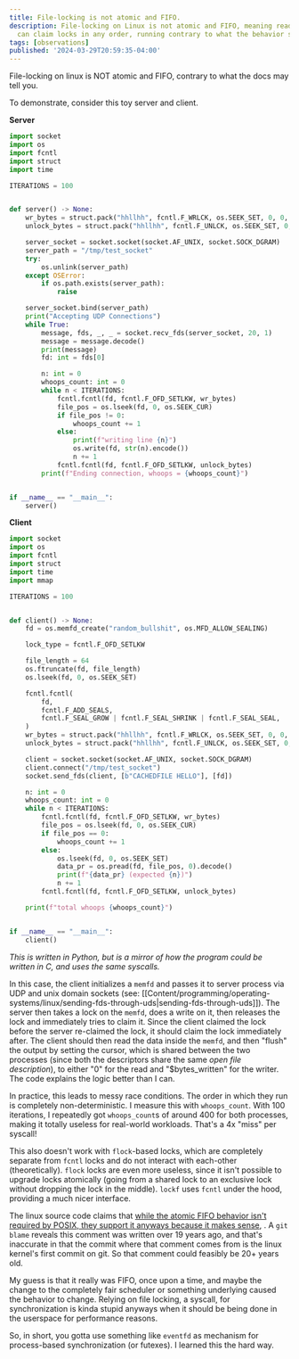 ```yaml
---
title: File-locking is not atomic and FIFO.
description: File-locking on Linux is not atomic and FIFO, meaning readers and writers
  can claim locks in any order, running contrary to what the behavior should be.
tags: [observations]
published: '2024-03-29T20:59:35-04:00'
---
```


File-locking on linux is NOT atomic and FIFO, contrary to what the docs may tell you.

To demonstrate, consider this toy server and client.

**Server**

```python
import socket
import os
import fcntl
import struct
import time

ITERATIONS = 100


def server() -> None:
    wr_bytes = struct.pack("hhllhh", fcntl.F_WRLCK, os.SEEK_SET, 0, 0, 0, 0)
    unlock_bytes = struct.pack("hhllhh", fcntl.F_UNLCK, os.SEEK_SET, 0, 0, 0, 0)

    server_socket = socket.socket(socket.AF_UNIX, socket.SOCK_DGRAM)
    server_path = "/tmp/test_socket"
    try:
        os.unlink(server_path)
    except OSError:
        if os.path.exists(server_path):
            raise

    server_socket.bind(server_path)
    print("Accepting UDP Connections")
    while True:
        message, fds, _, _ = socket.recv_fds(server_socket, 20, 1)
        message = message.decode()
        print(message)
        fd: int = fds[0]

        n: int = 0
        whoops_count: int = 0
        while n < ITERATIONS:
            fcntl.fcntl(fd, fcntl.F_OFD_SETLKW, wr_bytes)
            file_pos = os.lseek(fd, 0, os.SEEK_CUR)
            if file_pos != 0:
                whoops_count += 1
            else:
                print(f"writing line {n}")
                os.write(fd, str(n).encode())
                n += 1
            fcntl.fcntl(fd, fcntl.F_OFD_SETLKW, unlock_bytes)
        print(f"Ending connection, whoops = {whoops_count}")


if __name__ == "__main__":
    server()
```

**Client**

```python
import socket
import os
import fcntl
import struct
import time
import mmap

ITERATIONS = 100


def client() -> None:
    fd = os.memfd_create("random_bullshit", os.MFD_ALLOW_SEALING)

    lock_type = fcntl.F_OFD_SETLKW

    file_length = 64
    os.ftruncate(fd, file_length)
    os.lseek(fd, 0, os.SEEK_SET)

    fcntl.fcntl(
        fd,
        fcntl.F_ADD_SEALS,
        fcntl.F_SEAL_GROW | fcntl.F_SEAL_SHRINK | fcntl.F_SEAL_SEAL,
    )
    wr_bytes = struct.pack("hhllhh", fcntl.F_WRLCK, os.SEEK_SET, 0, 0, 0, 0)
    unlock_bytes = struct.pack("hhllhh", fcntl.F_UNLCK, os.SEEK_SET, 0, 0, 0, 0)

    client = socket.socket(socket.AF_UNIX, socket.SOCK_DGRAM)
    client.connect("/tmp/test_socket")
    socket.send_fds(client, [b"CACHEDFILE HELLO"], [fd])

    n: int = 0
    whoops_count: int = 0
    while n < ITERATIONS:
        fcntl.fcntl(fd, fcntl.F_OFD_SETLKW, wr_bytes)
        file_pos = os.lseek(fd, 0, os.SEEK_CUR)
        if file_pos == 0:
            whoops_count += 1
        else:
            os.lseek(fd, 0, os.SEEK_SET)
            data_pr = os.pread(fd, file_pos, 0).decode()
            print(f"{data_pr} (expected {n})")
            n += 1
        fcntl.fcntl(fd, fcntl.F_OFD_SETLKW, unlock_bytes)

    print(f"total whoops {whoops_count}")


if __name__ == "__main__":
    client()
```

_This is written in Python, but is a mirror of how the program could be written in C, and uses the same syscalls._

In this case, the client initializes a `memfd` and passes it to server process via UDP and unix domain sockets (see: [[Content/programming/operating-systems/linux/sending-fds-through-uds|sending-fds-through-uds]]). The server then takes a lock on the `memfd`, does a write on it, then releases the lock and immediately tries to claim it. Since the client claimed the lock before the server re-claimed the lock, it should claim the lock immediately after. The client should then read the data inside the `memfd`, and then "flush" the output by setting the cursor, which is shared between the two processes (since both the descriptors share the same _open file description_), to either "0" for the read and "$bytes_written" for the writer. The code explains the logic better than I can.

In practice, this leads to messy race conditions. The order in which they run is completely non-deterministic. I measure this with `whoops_count`. With 100 iterations, I repeatedly got `whoops_count`s of around 400 for both processes, making it totally useless for real-world workloads. That's a 4x "miss" per syscall!

This also doesn't work with `flock`-based locks, which are completely separate from `fcntl` locks and do not interact with each-other (theoretically). `flock` locks are even more useless, since it isn't possible to upgrade locks atomically (going from a shared lock to an exclusive lock without dropping the lock in the middle). `lockf` uses `fcntl` under the hood, providing a much nicer interface.

The linux source code claims that [while the atomic FIFO behavior isn't required by POSIX, they support it anyways because it makes sense](https://github.com/torvalds/linux/blob/7033999ecd7b8cf9ea59265035a0150961e023ee/fs/locks.c#L782-L795), . A `git blame` reveals this comment was written over 19 years ago, and that's inaccurate in that the commit where that comment comes from is the linux kernel's first commit on git. So that comment could feasibly be 20+ years old.

My guess is that it really was FIFO, once upon a time, and maybe the change to the completely fair scheduler or something underlying caused the behavior to change. Relying on file locking, a syscall, for synchronization is kinda stupid anyways when it should be being done in the userspace for performance reasons.

So, in short, you gotta use something like `eventfd` as mechanism for process-based synchronization (or futexes). I learned this the hard way.
